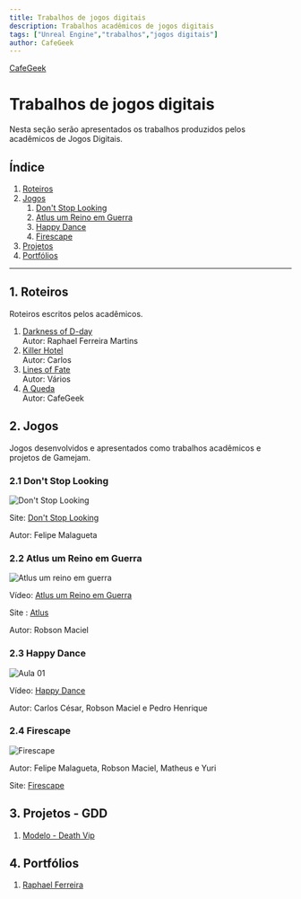 ```yaml
---
title: Trabalhos de jogos digitais
description: Trabalhos acadêmicos de jogos digitais
tags: ["Unreal Engine","trabalhos","jogos digitais"]
author: CafeGeek
---
```


[CafeGeek](http://cafegeek.eti.br)

# Trabalhos de jogos digitais
Nesta seção serão apresentados os trabalhos produzidos pelos acadêmicos de Jogos Digitais.

## Índice
1. [Roteiros](#1)
1. [Jogos](#2)
    1. [Don't Stop Looking](#2.1)
    1. [Atlus um Reino em Guerra](#2.1)
    1. [Happy Dance](#2.1)
    1. [Firescape](#2.4)
1. [Projetos](#3)
1. [Portfólios](#4)

***

<a name="1"></a>
## 1. Roteiros
Roteiros escritos pelos acadêmicos.

1. [Darkness of D-day](darkness_of_day.html)         
Autor: Raphael Ferreira Martins
1. [Killer Hotel](killer_hotel.html)    
Autor: Carlos
1. [Lines of Fate](lines_of_fate.html)    
Autor: Vários
1. [A Queda](#)   
Autor: CafeGeek

<a name="2"></a>
## 2. Jogos
Jogos desenvolvidos e apresentados como trabalhos acadêmicos e projetos de Gamejam.

<a name="2.1"></a>
### 2.1 Don't Stop Looking
![Don't Stop Looking](https://m.gjcdn.net/game-screenshot/300/4621714-ux45ttaz-v4.webp)

Site: [Don't Stop Looking ](https://gamejolt.com/games/dontstoplooking/557220)   

Autor: Felipe Malagueta

<a name="2.2"></a>
### 2.2 Atlus um Reino em Guerra          
![Atlus um reino em guerra](https://m.gjcdn.net/game-screenshot/400/4796418-naut7iug-v4.webp)               

Vídeo: [Atlus um Reino em Guerra](https://www.youtube.com/watch?v=pu4LWLRCIKk)    

Site : [Atlus](https://gamejolt.com/games/atlus/557935)     

Autor: Robson Maciel

<a name="2.3"></a>
### 2.3 Happy Dance       
![Aula 01](http://img.youtube.com/vi/pegQzuS_Qr8/0.jpg)    

Vídeo: [Happy Dance](https://www.youtube.com/watch?v=pegQzuS_Qr8&t=99s)       

Autor: Carlos César, Robson Maciel e Pedro Henrique

<a name="2.4"></a>
### 2.4 Firescape         
![Firescape](https://m.gjcdn.net/game-screenshot/300/2270444-dew2tkfe-v4.webp)            

Autor: Felipe Malagueta, Robson Maciel, Matheus e Yuri        

Site: [Firescape](https://gamejolt.com/games/firescape/430743)    

<a name="3"></a>
## 3. Projetos - GDD
1. [Modelo - Death Vip](modelo_gdd_death_vip.html)

<a name="4"></a>
## 4. Portfólios
1. [Raphael Ferreira](https://www.behance.net/raphaelferreira10)
